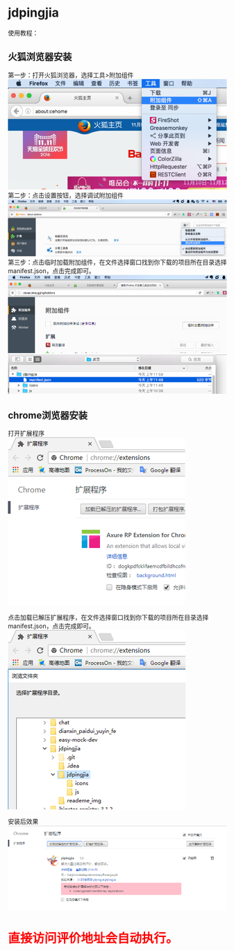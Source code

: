 # jdpingjia
使用教程：

## 火狐浏览器安装
第一步：打开火狐浏览器，选择工具>附加组件</br>
![image](reademe_img/0.png)</br>
第二步：点击设置按钮，选择调试附加组件</br>
![image](reademe_img/1.png)</br>
第三步：点击临时加载附加组件，在文件选择窗口找到你下载的项目所在目录选择manifest.json，点击完成即可。</br>
![image](reademe_img/2.png)</br>
![image](reademe_img/3.png)</br>

## chrome浏览器安装

打开扩展程序</br>
![image](reademe_img/chrome-01.png)</br>

点击加载已解压扩展程序，在文件选择窗口找到你下载的项目所在目录选择manifest.json，点击完成即可。</br>
![image](reademe_img/chrome-02.png)</br>

安装后效果</br>
![image](reademe_img/chrome-03.png)</br>

<h1 style="color:red;">直接访问评价地址会自动执行。</h1>
